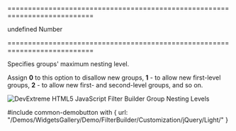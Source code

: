 ===========================================================================
<!--default-->undefined<!--/default-->
<!--type-->Number<!--/type-->
===========================================================================

<!--shortDescription-->
Specifies groups' maximum nesting level.
<!--/shortDescription-->

<!--fullDescription-->
Assign **0** to this option to disallow new groups, **1** - to allow new first-level groups, **2** - to allow new first- and second-level groups, and so on.

![DevExtreme HTML5 JavaScript Filter Builder Group Nesting Levels](/Content/images/doc/18_2/FilterBuilder/visual_elements/group_nesting_levels.png)

#include common-demobutton with {
    url: "/Demos/WidgetsGallery/Demo/FilterBuilder/Customization/jQuery/Light/"
}
<!--/fullDescription-->